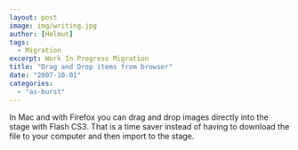 ```yaml
---
layout: post
image: img/writing.jpg
author: [Helmut]
tags:
  - Migration
excerpt: Work In Progress Migration
title: "Drag and Drop items from browser"
date: "2007-10-01"
categories: 
  - "as-burst"
---
```


In Mac and with Firefox you can drag and drop images directly into the stage with Flash CS3. That is a time saver instead of having to download the file to your computer and then import to the stage.
